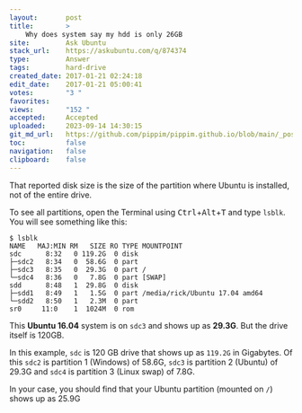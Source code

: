 ```yaml
---
layout:       post
title:        >
    Why does system say my hdd is only 26GB
site:         Ask Ubuntu
stack_url:    https://askubuntu.com/q/874374
type:         Answer
tags:         hard-drive
created_date: 2017-01-21 02:24:18
edit_date:    2017-01-21 05:00:41
votes:        "3 "
favorites:    
views:        "152 "
accepted:     Accepted
uploaded:     2023-09-14 14:30:15
git_md_url:   https://github.com/pippim/pippim.github.io/blob/main/_posts/2017/2017-01-21-Why-does-system-say-my-hdd-is-only-26GB.md
toc:          false
navigation:   false
clipboard:    false
---
```


That reported disk size is the size of the partition where Ubuntu is installed, not of the entire drive.

To see all partitions, open the Terminal using <kbd>Ctrl</kbd>+<kbd>Alt</kbd>+<kbd>T</kbd> and type `lsblk`. You will see something like this:

``` 
$ lsblk
NAME   MAJ:MIN RM   SIZE RO TYPE MOUNTPOINT
sdc      8:32   0 119.2G  0 disk 
├─sdc2   8:34   0  58.6G  0 part 
├─sdc3   8:35   0  29.3G  0 part /
└─sdc4   8:36   0   7.8G  0 part [SWAP]
sdd      8:48   1  29.8G  0 disk 
├─sdd1   8:49   1   1.5G  0 part /media/rick/Ubuntu 17.04 amd64
└─sdd2   8:50   1   2.3M  0 part 
sr0     11:0    1  1024M  0 rom  
```


This **Ubuntu 16.04** system is on `sdc3` and shows up as **29.3G**. But the drive itself is 120GB.

In this example, `sdc` is 120 GB drive that shows up as `119.2G` in Gigabytes. Of this `sdc2` is partition 1 (Windows) of 58.6G, `sdc3` is partition 2 (Ubuntu) of 29.3G and `sdc4` is partition 3 (Linux swap) of 7.8G.

In your case, you should find that your Ubuntu partition (mounted on `/`) shows up as 25.9G
